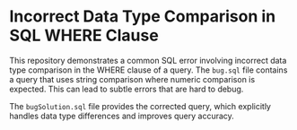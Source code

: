 # Incorrect Data Type Comparison in SQL WHERE Clause

This repository demonstrates a common SQL error involving incorrect data type comparison in the WHERE clause of a query.  The `bug.sql` file contains a query that uses string comparison where numeric comparison is expected. This can lead to subtle errors that are hard to debug.

The `bugSolution.sql` file provides the corrected query, which explicitly handles data type differences and improves query accuracy.